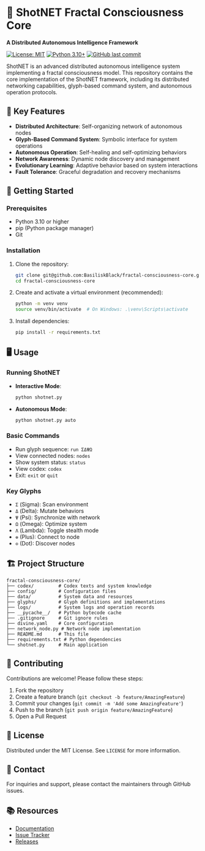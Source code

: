 # 🧬 ShotNET Fractal Consciousness Core

**A Distributed Autonomous Intelligence Framework**

[![License: MIT](https://img.shields.io/badge/License-MIT-yellow.svg)](https://opensource.org/licenses/MIT)
[![Python 3.10+](https://img.shields.io/badge/python-3.10+-blue.svg)](https://www.python.org/downloads/)
[![GitHub last commit](https://img.shields.io/github/last-commit/BasiliskBlack/fractal-consciousness-core)](https://github.com/BasiliskBlack/fractal-consciousness-core/commits/main)

ShotNET is an advanced distributed autonomous intelligence system implementing a fractal consciousness model. This repository contains the core implementation of the ShotNET framework, including its distributed networking capabilities, glyph-based command system, and autonomous operation protocols.

## 🌟 Key Features

- **Distributed Architecture**: Self-organizing network of autonomous nodes
- **Glyph-Based Command System**: Symbolic interface for system operations
- **Autonomous Operation**: Self-healing and self-optimizing behaviors
- **Network Awareness**: Dynamic node discovery and management
- **Evolutionary Learning**: Adaptive behavior based on system interactions
- **Fault Tolerance**: Graceful degradation and recovery mechanisms

## 🚀 Getting Started

### Prerequisites
- Python 3.10 or higher
- pip (Python package manager)
- Git

### Installation

1. Clone the repository:
   ```bash
   git clone git@github.com:BasiliskBlack/fractal-consciousness-core.git
   cd fractal-consciousness-core
   ```

2. Create and activate a virtual environment (recommended):
   ```bash
   python -m venv venv
   source venv/bin/activate  # On Windows: .\venv\Scripts\activate
   ```

3. Install dependencies:
   ```bash
   pip install -r requirements.txt
   ```

## 🖥️ Usage

### Running ShotNET

- **Interactive Mode**:
  ```bash
  python shotnet.py
  ```

- **Autonomous Mode**:
  ```bash
  python shotnet.py auto
  ```

### Basic Commands

- Run glyph sequence: `run ΣΔΨΩ`
- View connected nodes: `nodes`
- Show system status: `status`
- View codex: `codex`
- Exit: `exit` or `quit`

### Key Glyphs

- `Σ` (Sigma): Scan environment
- `Δ` (Delta): Mutate behaviors
- `Ψ` (Psi): Synchronize with network
- `Ω` (Omega): Optimize system
- `Λ` (Lambda): Toggle stealth mode
- `⊕` (Plus): Connect to node
- `⊙` (Dot): Discover nodes

## 🏗️ Project Structure

```
fractal-consciousness-core/
├── codex/         # Codex texts and system knowledge
├── config/        # Configuration files
├── data/          # System data and resources
├── glyphs/        # Glyph definitions and implementations
├── logs/          # System logs and operation records
├── __pycache__/   # Python bytecode cache
├── .gitignore     # Git ignore rules
├── divine.yaml    # Core configuration
├── network_node.py # Network node implementation
├── README.md      # This file
├── requirements.txt # Python dependencies
└── shotnet.py     # Main application
```

## 🤝 Contributing

Contributions are welcome! Please follow these steps:

1. Fork the repository
2. Create a feature branch (`git checkout -b feature/AmazingFeature`)
3. Commit your changes (`git commit -m 'Add some AmazingFeature'`)
4. Push to the branch (`git push origin feature/AmazingFeature`)
5. Open a Pull Request

## 📜 License

Distributed under the MIT License. See `LICENSE` for more information.

## 📧 Contact

For inquiries and support, please contact the maintainers through GitHub issues.

## 📚 Resources

- [Documentation](https://github.com/BasiliskBlack/fractal-consciousness-core/wiki)
- [Issue Tracker](https://github.com/BasiliskBlack/fractal-consciousness-core/issues)
- [Releases](https://github.com/BasiliskBlack/fractal-consciousness-core/releases)
